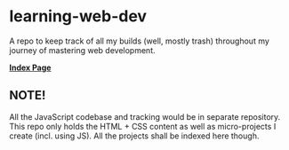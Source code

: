 # learning-web-dev
A repo to keep track of all my builds (well, mostly trash) throughout my journey of mastering web development.

**[Index Page](https://swaroopsrp.github.io/learning-web-dev/index.html)**

## NOTE!
All the JavaScript codebase and tracking would be in separate repository. This repo only holds the HTML + CSS content as well as micro-projects I create (incl. using JS). All the projects shall be indexed here though.
